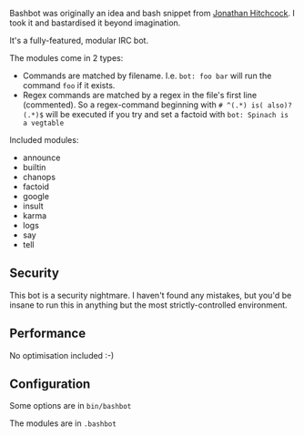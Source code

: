 Bashbot was originally an idea and bash snippet from [Jonathan
Hitchcock](/vhata). I took it and bastardised it beyond imagination.

It's a fully-featured, modular IRC bot.

The modules come in 2 types:

* Commands are matched by filename. I.e. `bot: foo bar` will run the
  command `foo` if it exists.
* Regex commands are matched by a regex in the file's first line
  (commented). So a regex-command beginning with `# ^(.*) is( also)?
  (.*)$` will be executed if you try and set a factoid with `bot:
  Spinach is a vegtable`

Included modules:

* announce
* builtin
* chanops
* factoid
* google
* insult
* karma
* logs
* say
* tell

Security
--------

This bot is a security nightmare. I haven't found any mistakes, but
you'd be insane to run this in anything but the most strictly-controlled
environment.

Performance
-----------

No optimisation included :-)

Configuration
-------------

Some options are in `bin/bashbot`

The modules are in `.bashbot`
